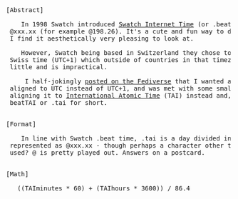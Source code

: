 <pre>
[Abstract]

    In 1998 Swatch introduced <a href="https://en.wikipedia.org/wiki/Swatch_Internet_Time">Swatch Internet Time</a> (or .beat time), displayed as
 @xxx.xx (for example @198.26). It's a cute and fun way to display the time and
 I find it aesthetically very pleasing to look at.

    However, Swatch being based in Switzerland they chose to align .beats to
 Swiss time (UTC+1) which outside of countries in that timezone means very
 little and is impractical.

     I half-jokingly <a href="https://hackers.town/@cat/107951155969547130">posted on the Fediverse</a> that I wanted a new .beat time
 aligned to UTC instead of UTC+1, and was met with some small discussion about
 aligning it to <a href="https://en.wikipedia.org/wiki/International_Atomic_Time">International Atomic Time</a> (TAI) instead and, well, here we are:
 beatTAI or .tai for short.


[Format]

    In line with Swatch .beat time, .tai is a day divided into 1000 and
 represented as @xxx.xx - though perhaps a character other than @ should be
 used? @ is pretty played out. Answers on a postcard.


[Math]

   ((TAIminutes * 60) + (TAIhours * 3600)) / 86.4
</pre>